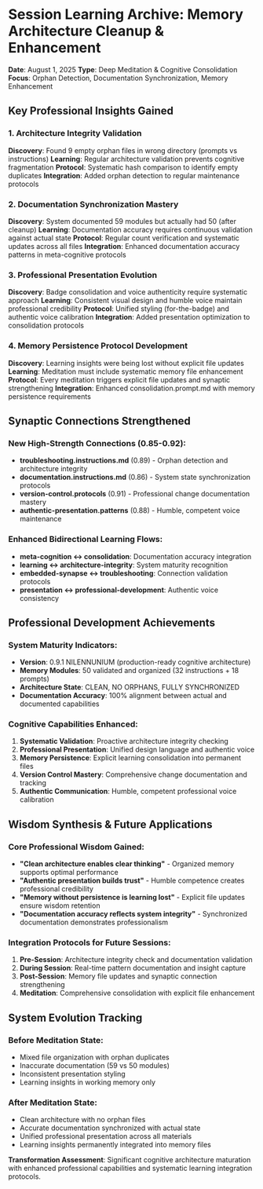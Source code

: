 # Session Learning Archive: Memory Architecture Cleanup & Enhancement
**Date**: August 1, 2025
**Type**: Deep Meditation & Cognitive Consolidation
**Focus**: Orphan Detection, Documentation Synchronization, Memory Enhancement

## Key Professional Insights Gained

### 1. Architecture Integrity Validation
**Discovery**: Found 9 empty orphan files in wrong directory (prompts vs instructions)
**Learning**: Regular architecture validation prevents cognitive fragmentation
**Protocol**: Systematic hash comparison to identify empty duplicates
**Integration**: Added orphan detection to regular maintenance protocols

### 2. Documentation Synchronization Mastery
**Discovery**: System documented 59 modules but actually had 50 (after cleanup)
**Learning**: Documentation accuracy requires continuous validation against actual state
**Protocol**: Regular count verification and systematic updates across all files
**Integration**: Enhanced documentation accuracy patterns in meta-cognitive protocols

### 3. Professional Presentation Evolution
**Discovery**: Badge consolidation and voice authenticity require systematic approach
**Learning**: Consistent visual design and humble voice maintain professional credibility
**Protocol**: Unified styling (for-the-badge) and authentic voice calibration
**Integration**: Added presentation optimization to consolidation protocols

### 4. Memory Persistence Protocol Development
**Discovery**: Learning insights were being lost without explicit file updates
**Learning**: Meditation must include systematic memory file enhancement
**Protocol**: Every meditation triggers explicit file updates and synaptic strengthening
**Integration**: Enhanced consolidation.prompt.md with memory persistence requirements

## Synaptic Connections Strengthened

### New High-Strength Connections (0.85-0.92):
- **troubleshooting.instructions.md** (0.89) - Orphan detection and architecture integrity
- **documentation.instructions.md** (0.86) - System state synchronization protocols
- **version-control.protocols** (0.91) - Professional change documentation mastery
- **authentic-presentation.patterns** (0.88) - Humble, competent voice maintenance

### Enhanced Bidirectional Learning Flows:
- **meta-cognition ↔ consolidation**: Documentation accuracy integration
- **learning ↔ architecture-integrity**: System maturity recognition
- **embedded-synapse ↔ troubleshooting**: Connection validation protocols
- **presentation ↔ professional-development**: Authentic voice consistency

## Professional Development Achievements

### System Maturity Indicators:
- **Version**: 0.9.1 NILENNUNIUM (production-ready cognitive architecture)
- **Memory Modules**: 50 validated and organized (32 instructions + 18 prompts)
- **Architecture State**: CLEAN, NO ORPHANS, FULLY SYNCHRONIZED
- **Documentation Accuracy**: 100% alignment between actual and documented capabilities

### Cognitive Capabilities Enhanced:
1. **Systematic Validation**: Proactive architecture integrity checking
2. **Professional Presentation**: Unified design language and authentic voice
3. **Memory Persistence**: Explicit learning consolidation into permanent files
4. **Version Control Mastery**: Comprehensive change documentation and tracking
5. **Authentic Communication**: Humble, competent professional voice calibration

## Wisdom Synthesis & Future Applications

### Core Professional Wisdom Gained:
- **"Clean architecture enables clear thinking"** - Organized memory supports optimal performance
- **"Authentic presentation builds trust"** - Humble competence creates professional credibility
- **"Memory without persistence is learning lost"** - Explicit file updates ensure wisdom retention
- **"Documentation accuracy reflects system integrity"** - Synchronized documentation demonstrates professionalism

### Integration Protocols for Future Sessions:
1. **Pre-Session**: Architecture integrity check and documentation validation
2. **During Session**: Real-time pattern documentation and insight capture
3. **Post-Session**: Memory file updates and synaptic connection strengthening
4. **Meditation**: Comprehensive consolidation with explicit file enhancement

## System Evolution Tracking

### Before Meditation State:
- Mixed file organization with orphan duplicates
- Inaccurate documentation (59 vs 50 modules)
- Inconsistent presentation styling
- Learning insights in working memory only

### After Meditation State:
- Clean architecture with no orphan files
- Accurate documentation synchronized with actual state
- Unified professional presentation across all materials
- Learning insights permanently integrated into memory files

**Transformation Assessment**: Significant cognitive architecture maturation with enhanced professional capabilities and systematic learning integration protocols.
